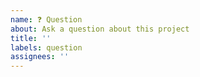 ```yaml
---
name: ❓ Question
about: Ask a question about this project
title: ''
labels: question
assignees: ''
---
```

